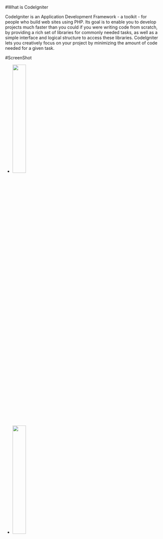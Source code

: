 #What is CodeIgniter

CodeIgniter is an Application Development Framework - a toolkit - for people
who build web sites using PHP. Its goal is to enable you to develop projects
much faster than you could if you were writing code from scratch, by providing
a rich set of libraries for commonly needed tasks, as well as a simple
interface and logical structure to access these libraries. CodeIgniter lets
you creatively focus on your project by minimizing the amount of code needed
for a given task.

#ScreenShot
- <img src="https://cdn.discordapp.com/attachments/293767021030670356/724979474499895707/unknown.png" width="30%">
- <img src="https://cdn.discordapp.com/attachments/293767021030670356/724979474499895707/unknown.png" width="30%">
